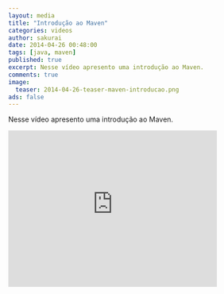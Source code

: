 ```yaml
---
layout: media
title: "Introdução ao Maven"
categories: videos
author: sakurai
date: 2014-04-26 00:48:00
tags: [java, maven]
published: true
excerpt: Nesse vídeo apresento uma introdução ao Maven.
comments: true
image:
  teaser: 2014-04-26-teaser-maven-introducao.png
ads: false
---
```


Nesse vídeo apresento uma introdução ao Maven.

<iframe width="420" height="315" src="https://www.youtube.com/embed/VafKciucJHQ" frameborder="0" allowfullscreen></iframe>
